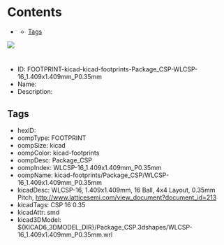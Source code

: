 



Contents
========

* [](#)
	* [Tags](#tags)
  
![][im]
# 

- ID: FOOTPRINT-kicad-kicad-footprints-Package_CSP-WLCSP-16_1.409x1.409mm_P0.35mm
- Name: 
- Description: 

## Tags

- hexID: 
- oompType: FOOTPRINT
- oompSize: kicad
- oompColor: kicad-footprints
- oompDesc: Package_CSP
- oompIndex: WLCSP-16_1.409x1.409mm_P0.35mm
- oompName: kicad-footprints/Package_CSP/WLCSP-16_1.409x1.409mm_P0.35mm
- kicadDesc: WLCSP-16, 1.409x1.409mm, 16 Ball, 4x4 Layout, 0.35mm Pitch, http://www.latticesemi.com/view_document?document_id=213
- kicadTags: CSP 16 0.35
- kicadAttr: smd
- kicad3DModel: ${KICAD6_3DMODEL_DIR}/Package_CSP.3dshapes/WLCSP-16_1.409x1.409mm_P0.35mm.wrl



[im]: image.png
